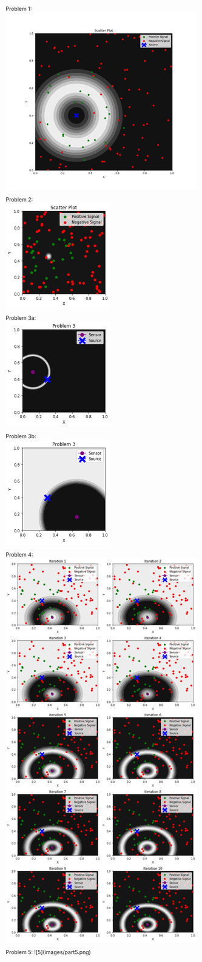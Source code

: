 Problem 1:  
![1](images/part1.png)
<div style="page-break-after: always;"></div>

Problem 2:  
![2](images/part2.png)
<div style="page-break-after: always;"></div>

Problem 3a:  
![3](images/part3a.png)
<div style="page-break-after: always;"></div>


Problem 3b:  
![3](images/part3b.png)
<div style="page-break-after: always;"></div>

Problem 4:  
![4](images/part4.png)

<div style="page-break-after: always;"></div>
Problem 5:  
![5](images/part5.png)
<div style="page-break-after: always;"></div>
